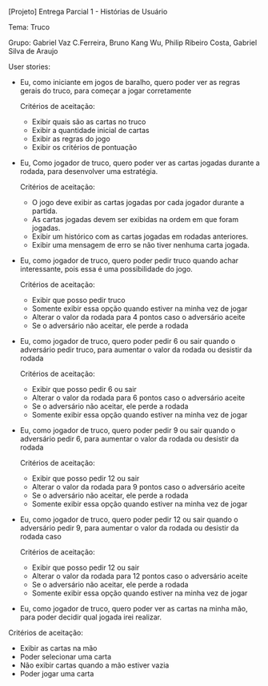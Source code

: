 [Projeto] Entrega Parcial 1 - Histórias de Usuário

Tema: Truco

Grupo: Gabriel Vaz C.Ferreira, Bruno Kang Wu, Philip Ribeiro Costa, Gabriel Silva de Araujo


User stories:

- Eu, como iniciante em jogos de baralho, quero poder ver as regras gerais do truco, para começar a jogar corretamente 

  Critérios de aceitação:
  - Exibir quais são as cartas no truco
  - Exibir a quantidade inicial de cartas
  - Exibir as regras do jogo
  - Exibir os critérios de pontuação

- Eu, Como jogador de truco, quero poder ver as cartas jogadas durante a rodada, para desenvolver uma estratégia.

  Critérios de aceitação:
  - O jogo deve exibir as cartas jogadas por cada jogador durante a partida.
  - As cartas jogadas devem ser exibidas na ordem em que foram jogadas.
  - Exibir um histórico com as cartas jogadas em rodadas anteriores.
  - Exibir uma mensagem de erro se não tiver nenhuma carta jogada.

- Eu, como jogador de truco, quero poder pedir truco quando achar interessante, pois essa é uma possibilidade do jogo.

  Critérios de aceitação:
  - Exibir que posso pedir truco
  - Somente exibir essa opção quando estiver na minha vez de jogar
  - Alterar o valor da rodada para 4 pontos caso o adversário aceite
  - Se o adversário não aceitar, ele perde a rodada


- Eu, como jogador de truco, quero poder pedir 6 ou sair quando o adversário pedir truco, para aumentar o valor da rodada  ou desistir da rodada 

  Critérios de aceitação:
  - Exibir que posso pedir 6 ou sair
  - Alterar o valor da rodada para 6 pontos caso o adversário aceite
  - Se o adversário não aceitar, ele perde a rodada
  - Somente exibir essa opção quando estiver na minha vez de jogar
  
- Eu, como jogador de truco, quero poder pedir 9 ou sair quando o adversário pedir 6, para aumentar o valor da rodada ou desistir da rodada 

  Critérios de aceitação:
  - Exibir que posso pedir 12 ou sair
  - Alterar o valor da rodada para 9 pontos caso o adversário aceite
  - Se o adversário não aceitar, ele perde a rodada
  - Somente exibir essa opção quando estiver na minha vez de jogar

- Eu, como jogador de truco, quero poder pedir 12 ou sair quando o adversário pedir 9, para aumentar o valor da rodada ou desistir da rodada caso

  Critérios de aceitação:
  - Exibir que posso pedir 12 ou sair
  - Alterar o valor da rodada para 12 pontos caso o adversário aceite
  - Se o adversário não aceitar, ele perde a rodada
  - Somente exibir essa opção quando estiver na minha vez de jogar

- Eu, como jogador de truco, quero poder ver as cartas na minha mão, para poder decidir qual jogada irei realizar.

Critérios de aceitação:
- Exibir as cartas na mão
- Poder selecionar uma carta
- Não exibir cartas quando a mão estiver vazia
- Poder jogar uma carta


